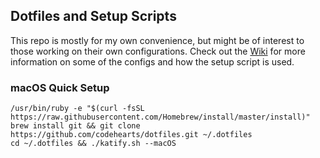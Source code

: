 ## Dotfiles and Setup Scripts

This repo is mostly for my own convenience, but might be of interest to those working on their own configurations. Check out the [Wiki](https://github.com/nejsan/dotfiles/wiki) for more information on some of the configs and how the setup script is used.

### macOS Quick Setup

```
/usr/bin/ruby -e "$(curl -fsSL https://raw.githubusercontent.com/Homebrew/install/master/install)"
brew install git && git clone https://github.com/codehearts/dotfiles.git ~/.dotfiles
cd ~/.dotfiles && ./katify.sh --macOS
```
